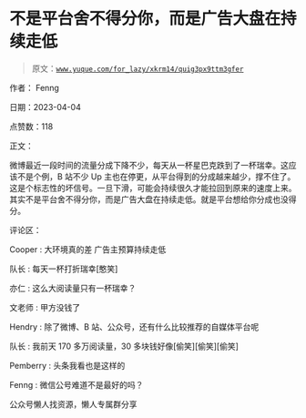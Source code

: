 # 不是平台舍不得分你，而是广告大盘在持续走低

> 原文：[`www.yuque.com/for_lazy/xkrm14/quig3px9ttm3gfer`](https://www.yuque.com/for_lazy/xkrm14/quig3px9ttm3gfer)



作者： Fenng



日期：2023-04-04



点赞数：118



正文：



微博最近一段时间的流量分成下降不少，每天从一杯星巴克跌到了一杯瑞幸。这应该不是个例，B 站不少 Up 主也在停更，从平台得到的分成越来越少，撑不住了。 这是个标志性的坏信号。一旦下滑，可能会持续很久才能拉回到原来的速度上来。 其实不是平台舍不得分你，而是广告大盘在持续走低。就是平台想给你分成也没得分。



评论区：



Cooper : 大环境真的差 广告主预算持续走低



队长 : 每天一杯打折瑞幸[憨笑]



亦仁 : 这么大阅读量只有一杯瑞幸？



文老师 : 甲方没钱了



Hendry : 除了微博、B 站、公众号，还有什么比较推荐的自媒体平台呢



队长 : 我前天 170 多万阅读量，30 多块钱好像[偷笑][偷笑][偷笑]



Pemberry : 头条我看也是这样的



Fenng : 微信公号难道不是最好的吗？



公众号懒人找资源，懒人专属群分享

